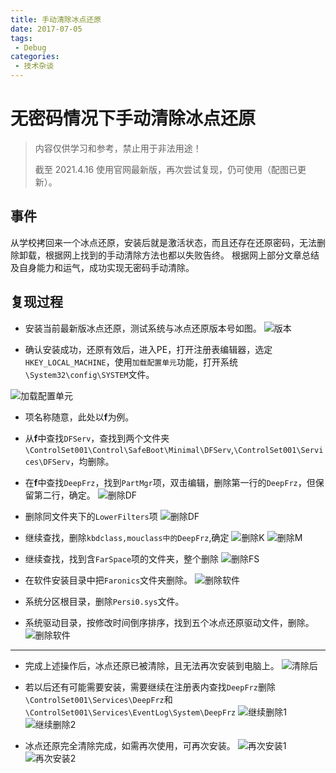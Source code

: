 ```yaml
---
title: 手动清除冰点还原
date: 2017-07-05
tags:
 - Debug
categories:
 - 技术杂谈
---
```



# 无密码情况下手动清除冰点还原

> 内容仅供学习和参考，禁止用于非法用途！
>
> 截至 2021.4.16 使用官网最新版，再次尝试复现，仍可使用（配图已更新）。

## 事件

从学校拷回来一个冰点还原，安装后就是激活状态，而且还存在还原密码，无法删除卸载，根据网上找到的手动清除方法也都以失败告终。
根据网上部分文章总结及自身能力和运气，成功实现无密码手动清除。

## 复现过程

* 安装当前最新版冰点还原，测试系统与冰点还原版本号如图。
![版本](./jszt-1.assets/1_Install.jpg)

* 确认安装成功，还原有效后，进入PE，打开注册表编辑器，选定`HKEY_LOCAL_MACHINE`，使用`加载配置单元`功能，打开系统`\System32\config\SYSTEM`文件。

![加载配置单元](./jszt-1.assets/3_PE_RegOpen.jpg)


* 项名称随意，此处以**f**为例。

* 从**f**中查找`DFServ`，查找到两个文件夹`\ControlSet001\Control\SafeBoot\Minimal\DFServ`,`\ControlSet001\Services\DFServ`，均删除。

* 在**f**中查找`DeepFrz`，找到`PartMgr`项，双击编辑，删除第一行的`DeepFrz`，但保留第二行，确定。
![删除DF](./jszt-1.assets/9.1-delPartMgr_1.jpg)

* 删除同文件夹下的`LowerFilters`项
![删除DF](./jszt-1.assets/9.1-delPartMgr_2.jpg)

* 继续查找，删除`kbdclass,mouclass中的DeepFrz`,确定
![删除K](./jszt-1.assets/9.2.1-delkbdclass_3.jpg)
![删除M](./jszt-1.assets/9.2.2-delFilters_4.jpg)

* 继续查找，找到含`FarSpace`项的文件夹，整个删除
![删除FS](./jszt-1.assets/9.3-delFarSpace_5.jpg)

* 在软件安装目录中把``Faronics``文件夹删除。
![删除软件](./jszt-1.assets/6-delProgram.jpg)

* 系统分区根目录，删除``Persi0.sys``文件。

* 系统驱动目录，按修改时间倒序排序，找到五个冰点还原驱动文件，删除。
![删除软件](./jszt-1.assets/8-delDrivers.jpg)

***

* 完成上述操作后，冰点还原已被清除，且无法再次安装到电脑上。
![清除后](./jszt-1.assets/10-best.jpg)

* 若以后还有可能需要安装，需要继续在注册表内查找`DeepFrz`删除`\ControlSet001\Services\DeepFrz`和`\ControlSet001\Services\EventLog\System\DeepFrz`
![继续删除1](./jszt-1.assets/13-delDF1.jpg)
![继续删除2](./jszt-1.assets/14-delDF2.jpg)

* 冰点还原完全清除完成，如需再次使用，可再次安装。
![再次安装1](./jszt-1.assets/15intall1.jpg)
![再次安装2](./jszt-1.assets/15intall2.jpg)